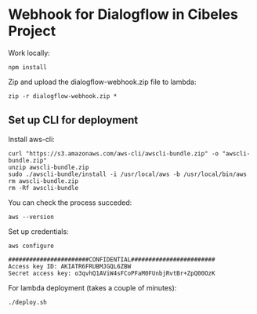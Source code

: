 # Webhook for Dialogflow in Cibeles Project

Work locally:

    npm install
    
Zip and upload the dialogflow-webhook.zip file to lambda:

    zip -r dialogflow-webhook.zip *

## Set up CLI for deployment

Install aws-cli:


    curl "https://s3.amazonaws.com/aws-cli/awscli-bundle.zip" -o "awscli-bundle.zip"
    unzip awscli-bundle.zip
    sudo ./awscli-bundle/install -i /usr/local/aws -b /usr/local/bin/aws
    rm awscli-bundle.zip
    rm -Rf awscli-bundle

You can check the process succeded:

    aws --version

Set up credentials:

    aws configure
    
    #######################CONFIDENTIAL########################
    Access key ID: AKIATR6FRUBMJGQL6ZBW
    Secret access key: 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

For lambda deployment (takes a couple of minutes):

    ./deploy.sh
